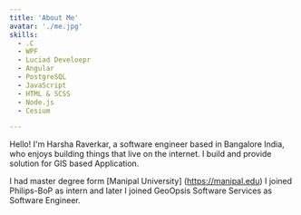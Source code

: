 ```yaml
---
title: 'About Me'
avatar: './me.jpg'
skills:
  - .C
  - WPF
  - Luciad Develoepr
  - Angular
  - PostgreSQL
  - JavaScript
  - HTML & SCSS
  - Node.js
  - Cesium 

---
```


Hello! I'm Harsha Raverkar, a software engineer based in Bangalore India, who enjoys building things that live on the internet. I build and provide solution for GIS based Application.

I had master degree form [Manipal University] (https://manipal.edu) I joined Philips-BoP as intern and later I joined GeoOpsis Software Services as Software Engineer.
